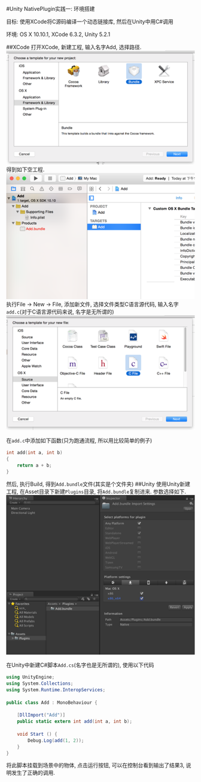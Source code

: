 #Unity NativePlugin实践一: 环境搭建

目标: 使用XCode将C源码编译一个动态链接库, 然后在Unity中用C#调用

环境: OS X 10.10.1, XCode 6.3.2, Unity 5.2.1

##XCode
打开XCode, 新建工程, 输入名字Add, 选择路径.
![](xcode_new_project.png)
得到如下空工程.
![](xcode_empty_project.png)
执行File -> New -> File, 添加新文件, 选择文件类型C语言源代码, 输入名字`add.c`(对于C语言源代码来说, 名字是无所谓的)
![](xcode_new_c_file.png)

在`add.c`中添加如下函数(只为跑通流程, 所以用比较简单的例子)

``` c
int add(int a, int b)
{
    return a + b;
}
```

然后, 执行Build, 得到`Add.bundle`文件(其实是个文件夹)
##Unity
使用Unity新建工程, 在Asset目录下新建`Plugins`目录, 将`Add.bundle`复制进来. 参数选择如下. 
![](unity_add_plugin.png)

在Unity中新建C#脚本`Add.cs`(名字也是无所谓的), 使用以下代码

``` csharp
using UnityEngine;
using System.Collections;
using System.Runtime.InteropServices;

public class Add : MonoBehaviour {

	[DllImport("Add")]
	public static extern int add(int a, int b);
	
	void Start () {
		Debug.Log(add(1, 2));
	}
}

```

将此脚本挂载到场景中的物体, 点击运行按钮, 可以在控制台看到输出了结果3, 说明发生了正确的调用.
